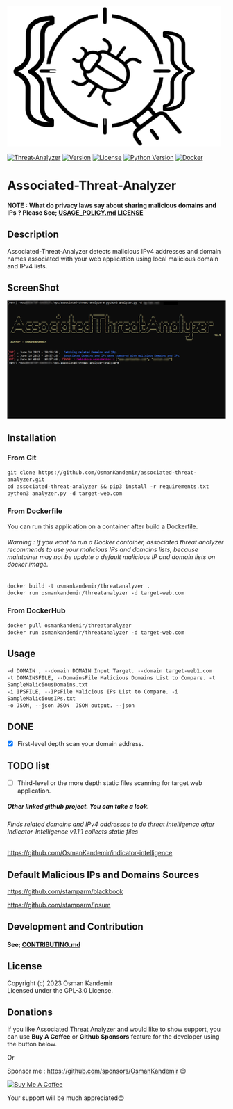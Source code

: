![Logo](imglogo.png)

[![Threat-Analyzer](https://img.shields.io/badge/Threat-Analyzer-red)](https://www.github.com/OsmanKandemir/associated-threat-analyzer)
[![Version](https://img.shields.io/badge/version-1.0-blue.svg)](https://github.com/OsmanKandemir/associated-threat-analyzer)
[![License](https://img.shields.io/badge/license-GPL-blue.svg)](https://github.com/OsmanKandemir/static-threat-analyzer/blob/main/LICENSE)
[![Python Version](https://img.shields.io/badge/python-3.7+-green)](https://www.python.org)
[![Docker](https://img.shields.io/badge/docker-build-important.svg?logo=Docker)](https://www.docker.com)


# Associated-Threat-Analyzer

#### NOTE : What do privacy laws say about sharing malicious domains and IPs ? Please See; [USAGE_POLICY.md](USAGE_POLICY.md) [LICENSE](LICENSE)

## Description

Associated-Threat-Analyzer detects malicious IPv4 addresses and domain names associated with your web application using local malicious domain and IPv4 lists.

## ScreenShot

![Screenshot](screenshot.png)

## Installation

### From Git

```
git clone https://github.com/OsmanKandemir/associated-threat-analyzer.git
cd associated-threat-analyzer && pip3 install -r requirements.txt
python3 analyzer.py -d target-web.com
```

### From Dockerfile

You can run this application on a container after build a Dockerfile.

###### Warning : If you want to run a Docker container, associated threat analyzer recommends to use your malicious IPs and domains lists, because maintainer may not be update a default malicious IP and domain lists on docker image.

```
docker build -t osmankandemir/threatanalyzer .
docker run osmankandemir/threatanalyzer -d target-web.com
```

### From DockerHub

```
docker pull osmankandemir/threatanalyzer
docker run osmankandemir/threatanalyzer -d target-web.com
```
## Usage

```
-d DOMAIN , --domain DOMAIN Input Target. --domain target-web1.com
-t DOMAINSFILE, --DomainsFile Malicious Domains List to Compare. -t SampleMaliciousDomains.txt
-i IPSFILE, --IPsFile Malicious IPs List to Compare. -i SampleMaliciousIPs.txt
-o JSON, --json JSON  JSON output. --json
```

## DONE

- [x] First-level depth scan your domain address.


## TODO list

- [ ] Third-level or the more depth static files scanning for target web application.

##### Other linked github project. You can take a look.

###### Finds related domains and IPv4 addresses to do threat intelligence after Indicator-Intelligence v1.1.1 collects static files

https://github.com/OsmanKandemir/indicator-intelligence

## Default Malicious IPs and Domains Sources

https://github.com/stamparm/blackbook

https://github.com/stamparm/ipsum

## Development and Contribution

#### See; [CONTRIBUTING.md](CONTRIBUTING.md)


## License

Copyright (c) 2023 Osman Kandemir \
Licensed under the GPL-3.0 License.

## Donations

If you like Associated Threat Analyzer and would like to show support, you can use **Buy A Coffee** or **Github Sponsors** feature for the developer using the button below.

Or

Sponsor me : https://github.com/sponsors/OsmanKandemir 😊

<a href="https://www.buymeacoffee.com/OsmanKandemir" target="_blank"><img src="https://cdn.buymeacoffee.com/buttons/default-orange.png" alt="Buy Me A Coffee" height="41" width="174"></a>

Your support will be much appreciated😊